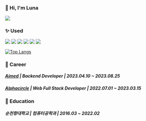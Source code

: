 ### :wave: Hi, I'm Luna 
<a href="https://velog.io/@luna_runa"><img src="https://img.shields.io/badge/velog.io/@luna_runa-20C997?style=flat&logo=Velog&logoColor=FFFFFF"/></a> 

### :sparkles: Used   
<img src="https://img.shields.io/badge/NestJS-E0234E?style=flat&logo=NestJS&logoColor=FFFFFF"/></a>
<img src="https://img.shields.io/badge/TypeScript-3178C6?style=flat&logo=TypeScript&logoColor=FFFFFF"/>
<img src="https://img.shields.io/badge/PostgreSQL-4169E1?style=flat&logo=PostgreSQL&logoColor=FFFFFF"/>
<img src="https://img.shields.io/badge/MongoDB-47A248?style=flat&logo=MongoDB&logoColor=FFFFFF"/>
<img src="https://img.shields.io/badge/React-61DAFB?style=flat&logo=React&logoColor=FFFFFF"/>
<img src="https://img.shields.io/badge/Docker-2496ED?style=flat&logo=Docker&logoColor=FFFFFF"/>

[![Top Langs](https://github-readme-stats.vercel.app/api/top-langs/?username=Luna-Runa&hide=Go&layout=compact&exclude_repo=Algorithm,LeetCode)](https://github.com/Luna-Runa/github-readme-stats)

### :office: Career
##### [Aimed](https://aimed.xyz) | Backend Developer | 2023.04.10 ~ 2023.08.25
##### [Alphacircle](https://alphacircle.co.kr) | Web Full Stack Developer | 2022.07.01 ~ 2023.03.15

### :school: Education
##### 순천향대학교 | 컴퓨터공학과 | 2016.03 ~ 2022.02
